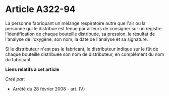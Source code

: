 # Article A322-94

La personne fabriquant un mélange respiratoire autre que l'air ou la personne qui le distribue est tenue par ailleurs de
consigner sur un registre l'identification de chaque bouteille distribuée, sa pression, le résultat de l'analyse de
l'oxygène, son nom, la date de l'analyse et sa signature.

Si le distributeur n'est pas le fabricant, le distributeur indique sur le fût de chaque bouteille distribuée son nom de
distributeur, en complément du nom du fabricant.

**Liens relatifs à cet article**

_Créé par_:

  - Arrêté du 28 février 2008 - art. (V)
